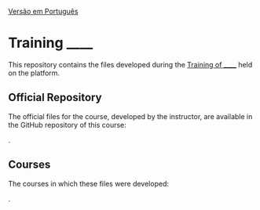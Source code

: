 [Versão em Português](README.md)

# Training ____

This repository contains the files developed during the [Training of ____]() held on the []() platform.

## Official Repository

The official files for the course, developed by the instructor, are available in the GitHub repository of this course:

[]().

## Courses

The courses in which these files were developed:

[]().